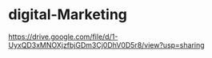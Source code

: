 # digital-Marketing
https://drive.google.com/file/d/1-UyxQD3xMNOXjzfbjGDm3Cj0DhV0D5r8/view?usp=sharing

